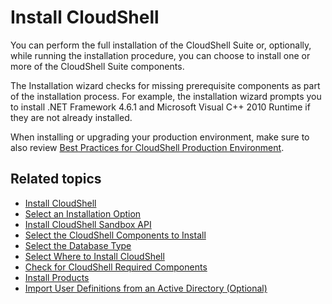 # Install CloudShell

You can perform the full installation of the CloudShell Suite or, optionally, while running the installation procedure, you can choose to install one or more of the CloudShell Suite components.

The Installation wizard checks for missing prerequisite components as part of the installation process. For example, the installation wizard prompts you to install .NET Framework 4.6.1 and Microsoft Visual C++ 2010 Runtime if they are not already installed.

When installing or upgrading your production environment, make sure to also review [Best Practices for CloudShell Production Environment](../../appendix/best-practices-cs-prod/index.md).

## Related topics

- [Install CloudShell](./install.md)
- [Select an Installation Option](./select-installation-option.md)
- [Install CloudShell Sandbox API](https://help.quali.com/Online%20Help/2023.3/Portal/Content/IG/Complete%20Installation/instl-cs-sndbox-api.htm)
- [Select the CloudShell Components to Install](https://help.quali.com/Online%20Help/2023.3/Portal/Content/IG/Complete%20Installation/slct-cs-cmpnt.htm)
- [Select the Database Type](https://help.quali.com/Online%20Help/2023.3/Portal/Content/IG/Complete%20Installation/slct-db-typ.htm)
- [Select Where to Install CloudShell](https://help.quali.com/Online%20Help/2023.3/Portal/Content/IG/Complete%20Installation/slct-whr-instl-cs.htm)
- [Check for CloudShell Required Components](https://help.quali.com/Online%20Help/2023.3/Portal/Content/IG/Complete%20Installation/chk-cs-reqd-cmpnts.htm)
- [Install Products](https://help.quali.com/Online%20Help/2023.3/Portal/Content/IG/Complete%20Installation/instl-prdcts.htm)
- [Import User Definitions from an Active Directory (Optional)](https://help.quali.com/Online%20Help/2023.3/Portal/Content/IG/Complete%20Installation/imprt-usr-defn-opt.htm)